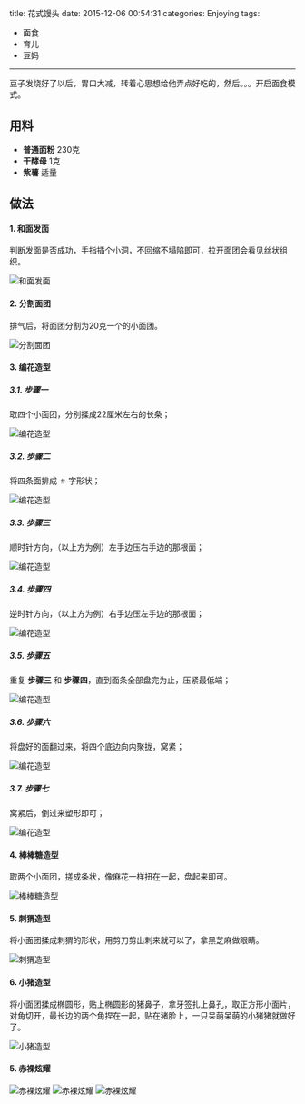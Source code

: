 title: 花式馒头
date: 2015-12-06 00:54:31
categories: Enjoying
tags:
 - 面食
 - 育儿
 - 豆妈
---

豆子发烧好了以后，胃口大减，转着心思想给他弄点好吃的，然后。。。开启面食模式。

## 用料

* **普通面粉** 230克
* **干酵母** 1克
* **紫薯** 适量


## 做法

#### 1. 和面发面

判断发面是否成功，手指插个小洞，不回缩不塌陷即可，拉开面团会看见丝状组织。

![和面发面](p1.jpg)

#### 2. 分割面团
排气后，将面团分割为20克一个的小面团。

![分割面团](p2.jpg)

#### 3. 编花造型

##### 3.1. 步骤一

取四个小面团，分別揉成22厘米左右的长条；

![编花造型](p3.jpg)

##### 3.2. 步骤二

将四条面排成 `＃` 字形状；

![编花造型](p4.jpg)

##### 3.3. 步骤三

顺时针方向，（以上方为例）左手边压右手边的那根面；

![编花造型](p5.jpg)

##### 3.4. 步骤四

逆时针方向，（以上方为例）右手边压左手边的那根面；

![编花造型](p6.jpg)

##### 3.5. 步骤五

重复 **步骤三** 和 **步骤四**，直到面条全部盘完为止，压紧最低端；

![编花造型](p7.jpg)

##### 3.6. 步骤六

将盘好的面翻过来，将四个底边向内聚拢，窝紧；

![编花造型](p8.jpg)

##### 3.7. 步骤七

窝紧后，倒过来塑形即可；

![编花造型](p9.jpg)


#### 4. 棒棒糖造型

取两个小面团，搓成条状，像麻花一样扭在一起，盘起来即可。

![棒棒糖造型](p10.jpg)

#### 5. 刺猬造型
将小面团揉成刺猬的形状，用剪刀剪出刺来就可以了，拿黑芝麻做眼睛。

![刺猬造型](p11.jpg)

#### 6. 小猪造型
将小面团揉成椭圆形，贴上椭圆形的猪鼻子，拿牙签扎上鼻孔，取正方形小面片，对角切开，最长边的两个角捏在一起，贴在猪脸上，一只呆萌呆萌的小猪猪就做好了。

![小猪造型](p12.jpg)

#### 5. 赤裸炫耀

![赤裸炫耀](p13.jpg)
![赤裸炫耀](p14.jpg)
![赤裸炫耀](p15.jpg)